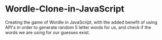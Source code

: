 # Wordle-Clone-in-JavaScript
Creating the game of Wordle in JavaScript, with the added benefit of using API's in order to generate random 5 letter words for us, and check if the words we are using for our guesses exist.
